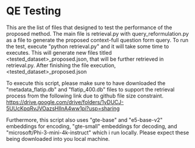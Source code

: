 # QE Testing

This are the list of files that designed to test the performance of the proposed method. The main file is retrieval.py with query_reformulation.py as a file to generate the proposed context-full question form query. To run the test, execute "python retrieval.py" and it will take some time to executes. This will generate new files titled <tested_dataset>_proposed.json, that will be further retrieved in retrieval.py. After finishing the file execution, <tested_dataset>_proposed.json

To execute this script, please make sure to have downloaded the "metadata_flatip.db" and "flatip_400.db" files to support the retrieval process from the following link due to github file size constraint.
https://drive.google.com/drive/folders/1yDUCJ-5UUcKpqRvJVOazsHllnA4ww1pi?usp=sharing

Furthermore, this script also uses "gte-base" and "e5-base-v2" embeddings for encoding, "gte-small" embeddings for decoding, and "microsoft/Phi-3-mini-4k-instruct" which i run locally. Please expect these being downloaded into you local machine.

